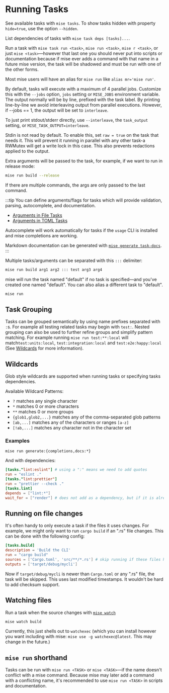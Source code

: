 # Running Tasks

See available tasks with `mise tasks`. To show tasks hidden with property `hide=true`, use the option `--hidden`.

List dependencies of tasks with `mise task deps [tasks]...`.

Run a task with `mise task run <task>`, `mise run <task>`, `mise r <task>`, or just `mise <task>`—however
that last one you should never put into scripts or documentation because if mise ever adds a command with that name in a
future mise version, the task will be shadowed and must be run with one of the other forms.

Most mise users will have an alias for `mise run` like `alias mr='mise run'`.

By default, tasks will execute with a maximum of 4 parallel jobs. Customize this with the `--jobs` option,
`jobs` setting or `MISE_JOBS` environment variable. The output normally will be by line, prefixed with the task
label. By printing line-by-line we avoid interleaving output from parallel executions. However, if
--jobs == 1, the output will be set to `interleave`.

To just print stdout/stderr directly, use `--interleave`, the `task_output` setting, or `MISE_TASK_OUTPUT=interleave`.

Stdin is not read by default. To enable this, set `raw = true` on the task that needs it. This will prevent
it running in parallel with any other task-a RWMutex will get a write lock in this case. This also prevents redactions applied to the output.

Extra arguments will be passed to the task, for example, if we want to run in release mode:

```bash
mise run build --release
```

If there are multiple commands, the args are only passed to the last command.

:::tip
You can define arguments/flags for tasks which will provide validation, parsing, autocomplete, and documentation.

- [Arguments in File Tasks](/tasks/file-tasks#arguments)
- [Arguments in TOML Tasks](/tasks/toml-tasks#arguments)

Autocomplete will work automatically for tasks if the `usage` CLI is installed and mise completions are working.

Markdown documentation can be generated with [`mise generate task-docs`](/cli/generate/task-docs).
:::

Multiple tasks/arguments can be separated with this `:::` delimiter:

```bash
mise run build arg1 arg2 ::: test arg3 arg4
```

mise will run the task named "default" if no task is specified—and you've created one named "default". You can also alias a different task to "default".

```bash
mise run
```

## Task Grouping

Tasks can be grouped semantically by using name prefixes separated with `:`s.
For example all testing related tasks may begin with `test:`. Nested grouping
can also be used to further refine groups and simplify pattern matching.
For example running `mise run test:**:local` will match`test:units:local`,
`test:integration:local` and `test:e2e:happy:local`
(See [Wildcards](#wildcards) for more information).

## Wildcards

Glob style wildcards are supported when running tasks or specifying tasks
dependencies.

Available Wildcard Patterns:

- `?` matches any single character
- `*` matches 0 or more characters
- `**` matches 0 or more groups
- `{glob1,glob2,...}` matches any of the comma-separated glob patterns
- `[ab,...]` matches any of the characters or ranges `[a-z]`
- `[!ab,...]` matches any character not in the character set

### Examples

`mise run generate:{completions,docs:*}`

And with dependencies:

```toml
[tasks."lint:eslint"] # using a ":" means we need to add quotes
run = "eslint ."
[tasks."lint:prettier"]
run = "prettier --check ."
[tasks.lint]
depends = ["lint:*"]
wait_for = ["render"] # does not add as a dependency, but if it is already running, wait for it to finish
```

## Running on file changes

It's often handy to only execute a task if the files it uses changes. For example, we might only want
to run `cargo build` if an ".rs" file changes. This can be done with the following config:

```toml
[tasks.build]
description = 'Build the CLI'
run = "cargo build"
sources = ['Cargo.toml', 'src/**/*.rs'] # skip running if these files haven't changed
outputs = ['target/debug/mycli']
```

Now if `target/debug/mycli` is newer than `Cargo.toml` or any ".rs" file, the task will be skipped. This uses last modified timestamps.
It wouldn't be hard to add checksum support.

## Watching files

Run a task when the source changes with [`mise watch`](/cli/watch.html)

```bash
mise watch build
```

Currently, this just shells out to `watchexec` (which you can install however you want including with mise: `mise use -g watchexec@latest`.
This may change in the future.)

## `mise run` shorthand

Tasks can be run with `mise run <TASK>` or `mise <TASK>`—if the name doesn't conflict with a mise command.
Because mise may later add a command with a conflicting name, it's recommended to use `mise run <TASK>` in
scripts and documentation.
